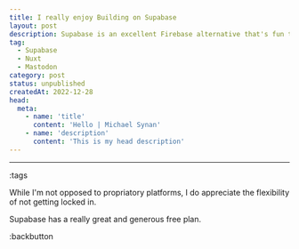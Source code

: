 ```yaml
---
title: I really enjoy Building on Supabase
layout: post
description: Supabase is an excellent Firebase alternative that's fun to build on.
tag: 
  - Supabase
  - Nuxt
  - Mastodon
category: post
status: unpublished
createdAt: 2022-12-28 
head:  
  meta:    
    - name: 'title'      
      content: 'Hello | Michael Synan'    
    - name: 'description'      
      content: 'This is my head description'    
---
```

<hr class="separator" />

:tags

While I'm not opposed to propriatory platforms, I do appreciate the flexibility of not getting locked in. 

Supabase has a really great and generous free plan.

:backbutton